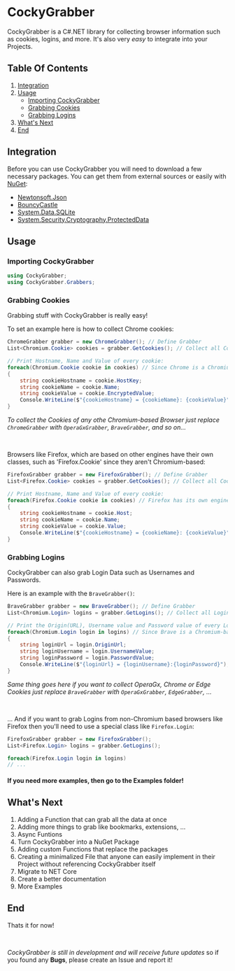 # CockyGrabber

CockyGrabber is a C#.NET library for collecting browser information such as cookies, logins, and more.
It's also very *easy* to integrate into your Projects.

## Table Of Contents

1. [Integration](#integration)
2. [Usage](#usage)
    * [Importing CockyGrabber](#importing-cockygrabber)
    * [Grabbing Cookies](#grabbing-cookies)
    * [Grabbing Logins](#grabbing-logins)
3. [What's Next](#whats-next)
4. [End](#end)

## Integration

Before you can use CockyGrabber you will need to download a few necessary packages. You can get them from external sources or easily with [NuGet](https://www.nuget.org/):

* [Newtonsoft.Json](https://www.newtonsoft.com/json)
* [BouncyCastle](http://www.bouncycastle.org/csharp/)
* [System.Data.SQLite](https://system.data.sqlite.org/)
* [System.Security.Cryptography.ProtectedData](http://www.dot.net/)

<!--Or you can download CockyGrabber directly from NuGet with the necessary packages included: [LINK]-->

## Usage

### Importing CockyGrabber

```cs
using CockyGrabber;
using CockyGrabber.Grabbers;
```

### Grabbing Cookies

Grabbing stuff with CockyGrabber is really easy!

To set an example here is how to collect Chrome cookies:

```cs
ChromeGrabber grabber = new ChromeGrabber(); // Define Grabber
List<Chromium.Cookie> cookies = grabber.GetCookies(); // Collect all Cookies with GetCookies()

// Print Hostname, Name and Value of every cookie:
foreach(Chromium.Cookie cookie in cookies) // Since Chrome is a Chromium-based Browser it uses Chromium Cookies
{
    string cookieHostname = cookie.HostKey;
    string cookieName = cookie.Name;
    string cookieValue = cookie.EncryptedValue;
    Console.WriteLine($"{cookieHostname} = {cookieName}: {cookieValue}");
}
```

*To collect the Cookies of any othe Chromium-based Browser just replace `ChromeGrabber` with `OperaGxGrabber`, `BraveGrabber`, and so on...*

</br>

Browsers like Firefox, which are based on other engines have their own classes, such as 'Firefox.Cookie' since they aren't Chromium-based:

```cs
FirefoxGrabber grabber = new FirefoxGrabber(); // Define Grabber
List<Firefox.Cookie> cookies = grabber.GetCookies(); // Collect all Cookies with GetCookies()

// Print Hostname, Name and Value of every cookie:
foreach(Firefox.Cookie cookie in cookies) // Firefox has its own engine and therefore its own Cookie class (Firefox.Cookie)
{
    string cookieHostname = cookie.Host;
    string cookieName = cookie.Name;
    string cookieValue = cookie.Value;
    Console.WriteLine($"{cookieHostname} = {cookieName}: {cookieValue}");
}
```

### Grabbing Logins

CockyGrabber can also grab Login Data such as Usernames and Passwords.

Here is an example with the `BraveGrabber()`:

```cs
BraveGrabber grabber = new BraveGrabber(); // Define Grabber
List<Chromium.Login> logins = grabber.GetLogins(); // Collect all Logins with GetLogins()

// Print the Origin(URL), Username value and Password value of every Login:
foreach(Chromium.Login login in logins) // Since Brave is a Chromium-based Browser it uses Chromium Logins
{
    string loginUrl = login.OriginUrl;
    string loginUsername = login.UsernameValue;
    string loginPassword = login.PasswordValue;
    Console.WriteLine($"{loginUrl} = {loginUsername}:{loginPassword}");
}
```

*Same thing goes here if you want to collect OperaGx, Chrome or Edge Cookies just replace `BraveGrabber` with `OperaGxGrabber`, `EdgeGrabber`, ...*

</br>

... And if you want to grab Logins from non-Chromium based browsers like Firefox then you'll need to use a special class like `Firefox.Login`:

```cs
FirefoxGrabber grabber = new FirefoxGrabber();
List<Firefox.Login> logins = grabber.GetLogins();

foreach(Firefox.Login login in logins)
// ...
```

#### **If you need more examples, then go to the Examples folder!**

## What's Next

1. Adding a Function that can grab all the data at once
2. Adding more things to grab like bookmarks, extensions, ...
3. Async Funtions
4. Turn CockyGrabber into a NuGet Package
5. Adding custom Functions that replace the packages
6. Creating a minimalized File that anyone can easily implement in their Project without referencing CockyGrabber itself
7. Migrate to NET Core
8. Create a better documentation
9. More Examples

## End

Thats it for now!

</br>

*CockyGrabber is still in development and will receive future updates* so if you found any **Bugs**, please create an Issue and report it!
